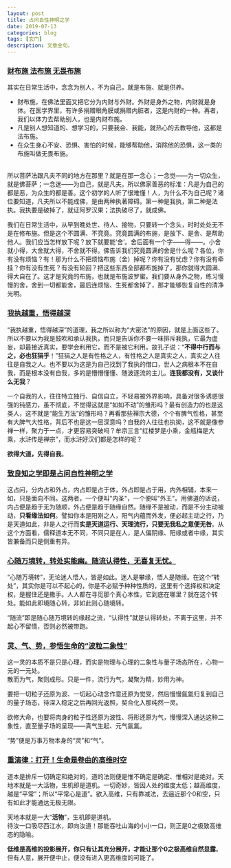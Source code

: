 ```yaml
---
layout: post
title: 占问自性神明之学
date: 2019-07-13
categories: blog
tags: [玄门]
description: 文章金句。
---
```


### [财布施 法布施 无畏布施](http://www.dizang.org/fjtj/rsfj/index.HTM)
其实在日常生活中，念念为别人，不为自己，就是布施、就是供养。
- 财布施，在佛法里面又把它分为内财与外财。外财是身外之物，内财就是身体。在医学界里，有许多捐赠眼角膜或捐赠内脏者，这是内财的一种。再者，我们以体力去帮助别人，也是内财布施。
- 凡是别人想知道的、想学习的，只要我会、我能，就热心的去教导他，这都是法布施。
- 在众生身心不安、恐惧、害怕的时候，能够帮助他，消除他的恐惧，这一类的布施叫做无畏布施。<br><br>

所以菩萨法跟凡夫不同的地方在那里？就是在那一念心；一念觉——为一切众生，就是佛菩萨；一念迷——为自己，就是凡夫。所以佛家善恶的标准：凡是为自己的都是恶，为众生的都是善。这个初学的人听了很难懂！人，为什么不为自己呢？诸位要知道，凡夫所以不能成佛，是由两种执著障碍。第一种是我执，第二种是法执。我执要是破掉了，就证阿罗汉果；法执破尽了，就成佛。


我们在日常生活中，从早到晚处世、待人、接物，只要转一个念头，时时处处无不是在修布施。但是这个不圆满、不究竟。究竟圆满的布施，是放下、是舍、是帮助他人。我们应当怎样放下呢？放下就要能‘舍’。舍后面有一个字——得——。小舍就小得，大舍就大得，不舍就不得。佛告诉我们究竟圆满的舍是什么呢？各位，你有没有烦恼？有！那为什么不把烦恼布施（舍）掉呢？你有没有忧虑？你有没有牵挂？你有没有生死？有没有轮回？把这些东西全部都布施掉了，那你就得大圆满、得大自在了。这才是究竟的布施，也就是布施波罗蜜。我们要从身外之物，练习慢慢的舍，舍到一切都能舍，最后连烦恼、生死都舍掉了，那才能够恢复自性的清净光明。


### [我执越重，悟得越深](https://mp.weixin.qq.com/s/EtzvAgZwJfbacY2akNc-Lg)
“我执越重，悟得越深”的道理，我之所以称为“大密法”的原因，就是上面这些了。所以不要以为我是鼓吹和承认我执，而只是告诉你不要一味排斥我执，它最为虚妄，却最接近真实，要学会利用它，而不是被它利用。故孔子说：“**不得中行而与之，必也狂狷乎**！”狂狷之人是有性格之人，有性格之人是真实之人，真实之人往往是自我之人。也不要以为这是为自己找到了我执的借口，世人之病根本不在自我，而是根本没有自我，多的是懵懵懂懂、随波逐流的主儿。**连我都没有，又谈什么无我**？

一个自我的人，往往特立独行、自信自立，不轻易被外界影响，具备对很多诱惑很强的钝感力，虽不彻底，不觉得这就是“如如不动”的雏形吗？最有创造力的也是这类人，这不就是“能生万法”的雏形吗？再看那些禅宗大德，个个有脾气性格，甚至有大脾气大性格，背后不也是这一层深意吗？自我的人往往也执拗，这不就是像参禅一样，聚力于一点，才更容易突破吗？牟宗三言“红楼梦是小乘，金瓶梅是大乘，水浒传是禅宗”，而水浒好汉们都是怎样的呢？

**欲得大道，先得自我**。

### [致良知之学即是占问自性神明之学](https://mp.weixin.qq.com/s/j09qnnM5-J5t6dWMESGtfg)
这占问，分内占和外占，内占即是占于体，外占即是占于用，内外相辅，本来一如，只是面向不同。这两者，一个便叫"内圣"，一个便叫"外王"。用佛道的话说，内占便是趋于无为随顺，外占便是趋于随缘自然。随缘不是被动，而是不分主动被动，**只看缘法如何**。譬如你本是阳刚之人，阳气内蕴而外发，便必起主动之行，乃是天道如此，非是人之行而**实是天道运行、天理流行，只要无我私之意便无咎**。从这个方面看，儒释道本无不同，不同只是在人，是人偏阴缘、阳缘或者中缘，其实皆兼备而只是侧重有异。

### [心随万境转，转处实能幽。随流认得性，无喜复无忧。](https://mp.weixin.qq.com/s/rd3qJAzWm-X8iLizrIxEEA)
“心随万境转”，无论迷人悟人，皆是如此。迷人是攀缘，悟人是随缘。在这个“转处”，其实你是可以不起心的，你是不必赋予种种性质的，这里有个选择权和决定权，是握住还是撒手。人人都在寻觅那个真心本性，它到底在哪里？就在这个转处。能如此即境随心转，非如此则心随境转。


“随流”即是随心随万境转的缘起之流，“认得性”就是认得转处，不离于这里，并不起心不留情，否则必然被带跑。

### [灵、气、势，参悟生命的“波粒二象性”](https://mp.weixin.qq.com/s/sIMZylSpZzHYMXL4oJFuAw)
这一灵的本质不是只是心理，而实是物理与心理的二象性与量子场态所在，心物一元的一元处。<br>
散而为气，聚则成形。只是一件，流行为气，凝聚为精，妙用为神。<br>

要把一切粒子还原为波、一切起心动念作意还原为觉受，然后慢慢氤氲归复到自己的量子场态，待深入稳定之后再回光返照，契合化入那纯然一灵。


欲修大命，也要将肉身的粒子性还原为波性、将形还原为气，慢慢深入通达这种二象性，直至量子场的呈现——真气生起、元气氤氲。


“势”便是万事万物本身的“灵”和“气”。

### [重演律：打开！生命是卷曲的高维时空](https://mp.weixin.qq.com/s/xQezZBpGuUll9fW-hTBIQQ)
道本是排斥一切确定和绝对的，道的法则便是惟不确定是确定、惟相对是绝对。天地本就是一大活物，生机即是道机。一切奇妙，皆因人处的维度太低；越高维度，越是“平常”；所以“平常心是道”。欲入高维，只有靠减法，去逼近那个0和空，只有如此才能通达无极无限。

天地本就是一大“**活物**”，生机即是道机。<br>
待汝一口吸尽西江水，即向汝道！那能吞吐山海的小小一口，则正是0之极致高维态的隐喻。


**低维是高维的投影展开，你只有让其充分展开，才能让那个0之极高维自然显露**。但有人意，展开便中止，便没有进入更高维度的可能了。
